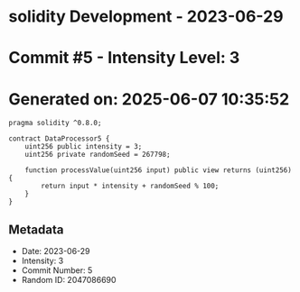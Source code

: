 ﻿# solidity Development - 2023-06-29
# Commit #5 - Intensity Level: 3
# Generated on: 2025-06-07 10:35:52
```solidity
pragma solidity ^0.8.0;

contract DataProcessor5 {
    uint256 public intensity = 3;
    uint256 private randomSeed = 267798;

    function processValue(uint256 input) public view returns (uint256) {
        return input * intensity + randomSeed % 100;
    }
}
```
## Metadata
- Date: 2023-06-29
- Intensity: 3
- Commit Number: 5
- Random ID: 2047086690
